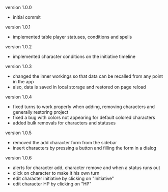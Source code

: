 version 1.0.0

- initial commit

version 1.0.1

- implemented table player statuses, conditions and spells

version 1.0.2

- implemented character conditions on the initiative timeline

version 1.0.3 

- changed the inner workings so that data can be recalled from any point in the app
- also, data is saved in local storage and restored on page reload

version 1.0.4

- fixed turns to work properly when adding, removing characters and generally restoring project
- fixed a bug with colors not appearing for default colored characters
- added bulk removals for characters and statuses

version 1.0.5

- removed the add character form from the sidebar
- insert characters by pressing a button and filling the form in a dialog

version 1.0.6

- alerts for character add, character remove and when a status runs out 
- click on character to make it his own turn
- edit character initiative by clicking on "Initiative"
- edit character HP by clicking on "HP"